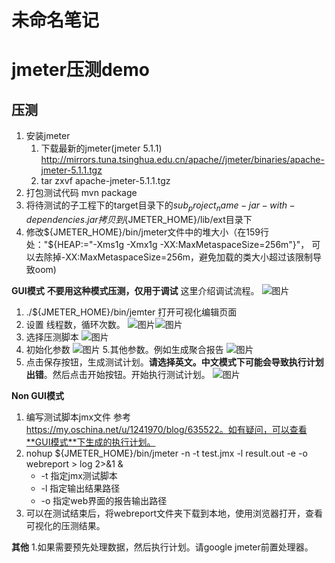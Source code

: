 # 未命名笔记

# jmeter压测demo

## 压测
1. 安装jmeter
   1. 下载最新的jmeter(jmeter 5.1.1) http://mirrors.tuna.tsinghua.edu.cn/apache//jmeter/binaries/apache-jmeter-5.1.1.tgz
   2. tar zxvf apache-jmeter-5.1.1.tgz
2. 打包测试代码 mvn package
3. 将待测试的子工程下的target目录下的${sub_project_name}-jar-with-dependencies.jar拷贝到${JMETER_HOME}/lib/ext目录下
4. 修改${JMETER_HOME}/bin/jmeter文件中的堆大小（在159行处："${HEAP:="-Xms1g -Xmx1g -XX:MaxMetaspaceSize=256m"}"，
可以去除掉-XX:MaxMetaspaceSize=256m，避免加载的类大小超过该限制导致oom)

**GUI模式**
**不要用这种模式压测，仅用于调试**
这里介绍调试流程。
![图片](http://agroup-bos.cdn.bcebos.com/5b8b827b75f31797be0d8ce33754933bbc328a99)

1. ./${JMETER_HOME}/bin/jemter 打开可视化编辑页面
2.	设置 线程数，循环次数。
![图片](http://agroup-bos.cdn.bcebos.com/f664634bc19e135e7cf72e38b859ab9ea34487cb)![图片](http://agroup-bos.cdn.bcebos.com/0dbf3aad4ba1cfb539c4c86891d2de17ced66923)
3.	选择压测脚本
![图片](http://agroup-bos.cdn.bcebos.com/bebce6ad699bca18235e9beb8ab632824b8ec642)
4. 初始化参数
![图片](http://agroup-bos.cdn.bcebos.com/4146f3d1f4f89d9fcdfeafd478e775084d01df6b)
5.其他参数。例如生成聚合报告
![图片](http://agroup-bos.cdn.bcebos.com/2e631bd70dc72a5de4e01c753fef2376a0daa1ee)
6. 点击保存按钮，生成测试计划。**请选择英文。中文模式下可能会导致执行计划出错**。然后点击开始按钮。开始执行测试计划。
![图片](http://agroup-bos.cdn.bcebos.com/452ea37a813278c0568f0f63f3fea7902e36ccec)

**Non GUI模式**
1. 编写测试脚本jmx文件 参考 https://my.oschina.net/u/1241970/blog/635522。如有疑问，可以查看**GUI模式**下生成的执行计划。
7. nohup ${JMETER_HOME}/bin/jmeter -n -t test.jmx -l result.out -e -o webreport > log 2>&1 &
   - -t 指定jmx测试脚本
   - -l 指定输出结果路径
   - -o 指定web界面的报告输出路径
8. 可以在测试结束后，将webreport文件夹下载到本地，使用浏览器打开，查看可视化的压测结果。



**其他**
1.如果需要预先处理数据，然后执行计划。请google jmeter前置处理器。